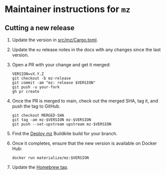 # Maintainer instructions for `mz`

## Cutting a new release

1. Update the version in [src/mz/Cargo.toml](/src/mz/Cargo.toml).

2. Update the `mz` release notes in the docs with any changes since the last
   version.

3. Open a PR with your change and get it merged:

   ```
   VERSION=vX.Y.Z
   git checkout -b mz-release
   git commit -am "mz: release $VERSION"
   git push -u your-fork
   gh pr create
   ```

4. Once the PR is merged to main, check out the merged SHA, tag it, and push
   the tag to GitHub.

   ```
   git checkout MERGED-SHA
   git tag -am mz-$VERSION mz-$VERSION
   git push --set-upstream upstream mz-$VERSION
   ```

5. Find the [Deploy mz](https://buildkite.com/materialize/deploy-mz) Buildkite
   build for your branch.

6. Once it completes, ensure that the new version is available on Docker Hub:

   ```
   docker run materialize/mz:$VERSION
   ```

7. Update the [Homebrew tap](https://github.com/MaterializeInc/homebrew-materialize/blob/master/CONTRIBUTING.md).
